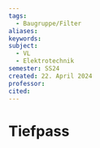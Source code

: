 ```yaml
---
tags:
  - Baugruppe/Filter
aliases: 
keywords: 
subject:
  - VL
  - Elektrotechnik
semester: SS24
created: 22. April 2024
professor: 
cited:
---
```

 

# Tiefpass